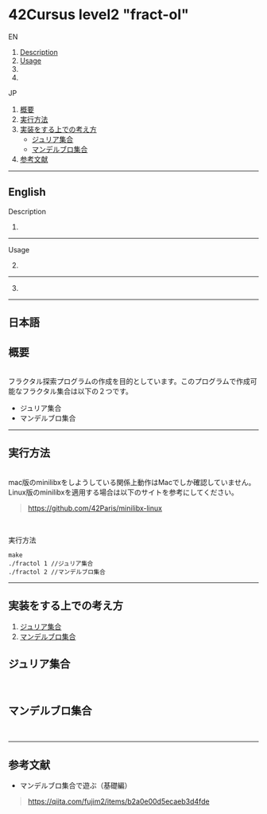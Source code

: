 # 42Cursus level2 "fract-ol"
EN
1. [Description](#anchor1)
2. [Usage](#anchor2)
3. [](#anchor3)
4. [](#anchor7)

JP
1. [概要](#anchor4)
2. [実行方法](#anchor5)
3. [実装をする上での考え方](#anchor6)
    * [ジュリア集合](#anchor100)
    * [マンデルブロ集合](#anchor101)
4. [参考文献](#anchor7)
***
## English
<a id="anchor1">Description</a>

1.
---
<a id="anchor2">Usage</a>

2.
---
<a id="anchor2"></a>

3.
---


## 日本語
## <a id="anchor4">概要</a>
<br>
フラクタル探索プログラムの作成を目的としています。このプログラムで作成可能なフラクタル集合は以下の２つです。

* ジュリア集合
* マンデルブロ集合


---
## <a id="anchor5">実行方法</a>
<br>
mac版のminilibxをしようしている関係上動作はMacでしか確認していません。Linux版のminilibxを適用する場合は以下のサイトを参考にしてください。
<br>

>https://github.com/42Paris/minilibx-linux
<br>

実行方法
```
make
./fractol 1 //ジュリア集合
./fractol 2 //マンデルブロ集合
```


---
## <a id="anchor6">実装をする上での考え方</a><br>
1. [ジュリア集合](#anchor100)
2. [マンデルブロ集合](#anchor101)

## <a id="anchor100">ジュリア集合</a>
<br>


## <a id="anchor101">マンデルブロ集合</a>
<br>




---
## <a id="anchor6">参考文献</a><br>

* マンデルブロ集合で遊ぶ（基礎編）
>https://qiita.com/fujim2/items/b2a0e00d5ecaeb3d4fde